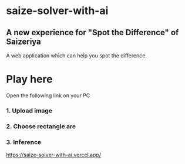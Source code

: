 # saize-solver-with-ai
## A new experience for "Spot the Difference" of Saizeriya
A web application which can help you spot the difference.

# Play here
Open the following link on your PC

### 1. Upload image
### 2. Choose rectangle are
### 3. Inference

https://saize-solver-with-ai.vercel.app/
